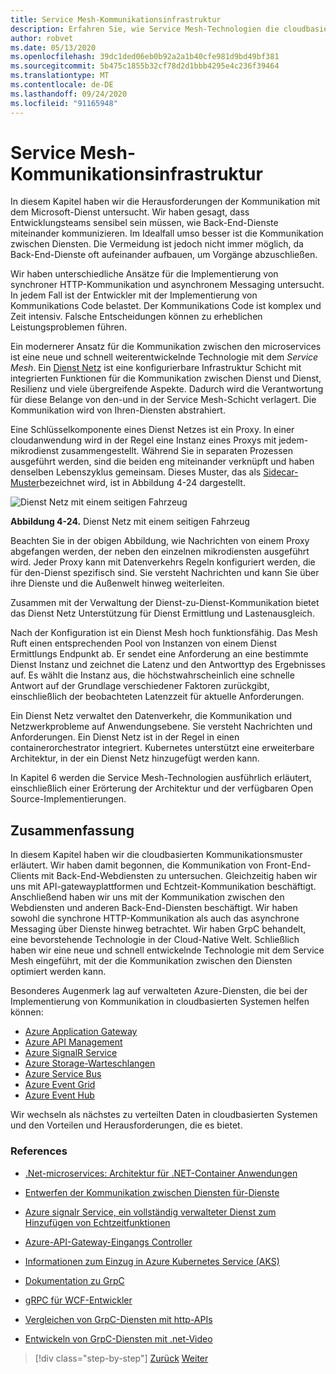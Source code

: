```yaml
---
title: Service Mesh-Kommunikationsinfrastruktur
description: Erfahren Sie, wie Service Mesh-Technologien die cloudbasierte mikroservicekommunikation optimieren.
author: robvet
ms.date: 05/13/2020
ms.openlocfilehash: 39dc1ded06eb0b92a2a1b40cfe981d9bd49bf381
ms.sourcegitcommit: 5b475c1855b32cf78d2d1bbb4295e4c236f39464
ms.translationtype: MT
ms.contentlocale: de-DE
ms.lasthandoff: 09/24/2020
ms.locfileid: "91165948"
---
```

# <a name="service-mesh-communication-infrastructure"></a>Service Mesh-Kommunikationsinfrastruktur

In diesem Kapitel haben wir die Herausforderungen der Kommunikation mit dem Microsoft-Dienst untersucht. Wir haben gesagt, dass Entwicklungsteams sensibel sein müssen, wie Back-End-Dienste miteinander kommunizieren. Im Idealfall umso besser ist die Kommunikation zwischen Diensten. Die Vermeidung ist jedoch nicht immer möglich, da Back-End-Dienste oft aufeinander aufbauen, um Vorgänge abzuschließen.

Wir haben unterschiedliche Ansätze für die Implementierung von synchroner HTTP-Kommunikation und asynchronem Messaging untersucht. In jedem Fall ist der Entwickler mit der Implementierung von Kommunikations Code belastet. Der Kommunikations Code ist komplex und Zeit intensiv. Falsche Entscheidungen können zu erheblichen Leistungsproblemen führen.

Ein modernerer Ansatz für die Kommunikation zwischen den microservices ist eine neue und schnell weiterentwickelnde Technologie mit dem *Service Mesh*. Ein [Dienst Netz](https://www.nginx.com/blog/what-is-a-service-mesh/) ist eine konfigurierbare Infrastruktur Schicht mit integrierten Funktionen für die Kommunikation zwischen Dienst und Dienst, Resilienz und viele übergreifende Aspekte. Dadurch wird die Verantwortung für diese Belange von den-und in der Service Mesh-Schicht verlagert. Die Kommunikation wird von Ihren-Diensten abstrahiert.

Eine Schlüsselkomponente eines Dienst Netzes ist ein Proxy. In einer cloudanwendung wird in der Regel eine Instanz eines Proxys mit jedem-mikrodienst zusammengestellt. Während Sie in separaten Prozessen ausgeführt werden, sind die beiden eng miteinander verknüpft und haben denselben Lebenszyklus gemeinsam. Dieses Muster, das als [Sidecar-Muster](/azure/architecture/patterns/sidecar)bezeichnet wird, ist in Abbildung 4-24 dargestellt.

![Dienst Netz mit einem seitigen Fahrzeug](./media/service-mesh-with-side-car.png)

**Abbildung 4-24.** Dienst Netz mit einem seitigen Fahrzeug

Beachten Sie in der obigen Abbildung, wie Nachrichten von einem Proxy abgefangen werden, der neben den einzelnen mikrodiensten ausgeführt wird. Jeder Proxy kann mit Datenverkehrs Regeln konfiguriert werden, die für den-Dienst spezifisch sind. Sie versteht Nachrichten und kann Sie über ihre Dienste und die Außenwelt hinweg weiterleiten.

Zusammen mit der Verwaltung der Dienst-zu-Dienst-Kommunikation bietet das Dienst Netz Unterstützung für Dienst Ermittlung und Lastenausgleich.

Nach der Konfiguration ist ein Dienst Mesh hoch funktionsfähig. Das Mesh Ruft einen entsprechenden Pool von Instanzen von einem Dienst Ermittlungs Endpunkt ab. Er sendet eine Anforderung an eine bestimmte Dienst Instanz und zeichnet die Latenz und den Antworttyp des Ergebnisses auf. Es wählt die Instanz aus, die höchstwahrscheinlich eine schnelle Antwort auf der Grundlage verschiedener Faktoren zurückgibt, einschließlich der beobachteten Latenzzeit für aktuelle Anforderungen.

Ein Dienst Netz verwaltet den Datenverkehr, die Kommunikation und Netzwerkprobleme auf Anwendungsebene. Sie versteht Nachrichten und Anforderungen. Ein Dienst Netz ist in der Regel in einen containerorchestrator integriert. Kubernetes unterstützt eine erweiterbare Architektur, in der ein Dienst Netz hinzugefügt werden kann.

In Kapitel 6 werden die Service Mesh-Technologien ausführlich erläutert, einschließlich einer Erörterung der Architektur und der verfügbaren Open Source-Implementierungen.

## <a name="summary"></a>Zusammenfassung

In diesem Kapitel haben wir die cloudbasierten Kommunikationsmuster erläutert. Wir haben damit begonnen, die Kommunikation von Front-End-Clients mit Back-End-Webdiensten zu untersuchen. Gleichzeitig haben wir uns mit API-gatewayplattformen und Echtzeit-Kommunikation beschäftigt. Anschließend haben wir uns mit der Kommunikation zwischen den Webdiensten und anderen Back-End-Diensten beschäftigt. Wir haben sowohl die synchrone HTTP-Kommunikation als auch das asynchrone Messaging über Dienste hinweg betrachtet. Wir haben GrpC behandelt, eine bevorstehende Technologie in der Cloud-Native Welt. Schließlich haben wir eine neue und schnell entwickelnde Technologie mit dem Service Mesh eingeführt, mit der die Kommunikation zwischen den Diensten optimiert werden kann.

Besonderes Augenmerk lag auf verwalteten Azure-Diensten, die bei der Implementierung von Kommunikation in cloudbasierten Systemen helfen können:

- [Azure Application Gateway](/azure/application-gateway/overview)
- [Azure API Management](https://azure.microsoft.com/services/api-management/)
- [Azure SignalR Service](https://azure.microsoft.com/services/signalr-service/)
- [Azure Storage-Warteschlangen](/azure/storage/queues/storage-queues-introduction)
- [Azure Service Bus](/azure/service-bus-messaging/service-bus-messaging-overview)
- [Azure Event Grid](/azure/event-grid/overview)
- [Azure Event Hub](https://azure.microsoft.com/services/event-hubs/)

Wir wechseln als nächstes zu verteilten Daten in cloudbasierten Systemen und den Vorteilen und Herausforderungen, die es bietet.

### <a name="references"></a>References

- [.Net-microservices: Architektur für .NET-Container Anwendungen](https://dotnet.microsoft.com/download/thank-you/microservices-architecture-ebook)

- [Entwerfen der Kommunikation zwischen Diensten für-Dienste](/azure/architecture/microservices/design/interservice-communication)

- [Azure signalr Service, ein vollständig verwalteter Dienst zum Hinzufügen von Echtzeitfunktionen](https://azure.microsoft.com/blog/azure-signalr-service-a-fully-managed-service-to-add-real-time-functionality/)

- [Azure-API-Gateway-Eingangs Controller](https://azure.github.io/application-gateway-kubernetes-ingress/)

- [Informationen zum Einzug in Azure Kubernetes Service (AKS)](https://vincentlauzon.com/2018/10/10/about-ingress-in-azure-kubernetes-service-aks/)

- [Dokumentation zu GrpC](https://grpc.io/docs/guides/)

- [gRPC für WCF-Entwickler](../grpc-for-wcf-developers/index.md)

- [Vergleichen von GrpC-Diensten mit http-APIs](/aspnet/core/grpc/comparison?view=aspnetcore-3.0)

- [Entwickeln von GrpC-Diensten mit .net-Video](https://channel9.msdn.com/Shows/The-Cloud-Native-Show/Building-Microservices-with-gRPC-and-NET)

>[!div class="step-by-step"]
>[Zurück](grpc.md)
>[Weiter](distributed-data.md)
